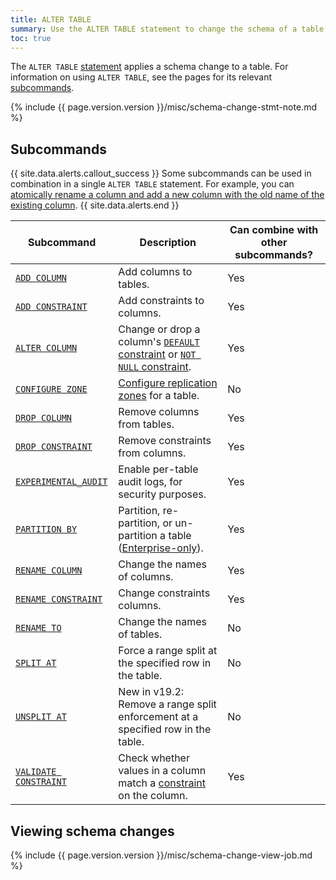 ```yaml
---
title: ALTER TABLE
summary: Use the ALTER TABLE statement to change the schema of a table.
toc: true
---
```


The `ALTER TABLE` [statement](sql-statements.html) applies a schema change to a table. For information on using `ALTER TABLE`, see the pages for its relevant [subcommands](#subcommands).

{%  include {{  page.version.version  }}/misc/schema-change-stmt-note.md %}

## Subcommands

{{ site.data.alerts.callout_success }}
Some subcommands can be used in combination in a single `ALTER TABLE` statement. For example, you can [atomically rename a column and add a new column with the old name of the existing column](rename-column.html#add-and-rename-columns-atomically).
{{ site.data.alerts.end }}

Subcommand | Description | Can combine with other subcommands?
-----------|-------------|------------------------------------
[`ADD COLUMN`](add-column.html) | Add columns to tables. | Yes
[`ADD CONSTRAINT`](add-constraint.html) | Add constraints to columns. | Yes
[`ALTER COLUMN`](alter-column.html) | Change or drop a column's [`DEFAULT` constraint](default-value.html) or [`NOT NULL` constraint](not-null.html). | Yes
[`CONFIGURE ZONE`](configure-zone.html) | [Configure replication zones](configure-replication-zones.html) for a table. | No
[`DROP COLUMN`](drop-column.html) | Remove columns from tables. | Yes
[`DROP CONSTRAINT`](drop-constraint.html) | Remove constraints from columns. | Yes
[`EXPERIMENTAL_AUDIT`](experimental-audit.html) | Enable per-table audit logs, for security purposes. | Yes
[`PARTITION BY`](partition-by.html)  | Partition, re-partition, or un-partition a table ([Enterprise-only](enterprise-licensing.html)). | Yes
[`RENAME COLUMN`](rename-column.html) | Change the names of columns. | Yes
[`RENAME CONSTRAINT`](rename-constraint.html) | Change constraints columns. | Yes
[`RENAME TO`](rename-table.html) | Change the names of tables. | No
[`SPLIT AT`](split-at.html) | Force a range split at the specified row in the table. | No
[`UNSPLIT AT`](unsplit-at.html) | <span class="version-tag">New in v19.2:</span> Remove a range split enforcement at a specified row in the table. | No
[`VALIDATE CONSTRAINT`](validate-constraint.html) | Check whether values in a column match a [constraint](constraints.html) on the column. | Yes

## Viewing schema changes

{%  include {{  page.version.version  }}/misc/schema-change-view-job.md %}
